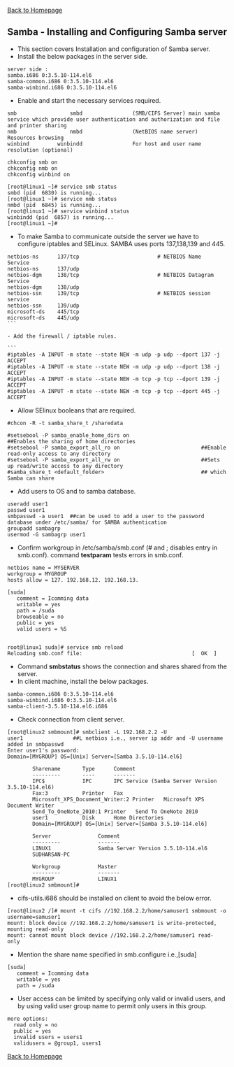 [Back to Homepage](https://linuxcloudadmin.github.io)

## Samba - Installing and Configuring Samba server

- This section covers Installation and configuration of Samba server.
- Install the below packages in the server side.

```
server side : 
samba.i686 0:3.5.10-114.el6 
samba-common.i686 0:3.5.10-114.el6 
samba-winbind.i686 0:3.5.10-114.el6 
```

- Enable and start the necessary services required.

```
smb                 smbd                (SMB/CIFS Server) main samba service which provide user authentication and authorization and file and printer sharing 
nmb                 nmbd                (NetBIOS name server) Resources browsing 
winbind         winbindd                For host and user name resolution (optional) 
  
chkconfig smb on 
chkconfig nmb on 
chkconfig winbind on 

[root@linux1 ~]# service smb status 
smbd (pid  6830) is running... 
[root@linux1 ~]# service nmb status 
nmbd (pid  6845) is running... 
[root@linux1 ~]# service winbind status 
winbindd (pid  6857) is running... 
[root@linux1 ~]# 
```

- To make Samba to communicate outside the server we have to configure iptables and SELinux. SAMBA uses ports 137,138,139 and 445.

```
netbios-ns      137/tcp                         # NETBIOS Name Service 
netbios-ns      137/udp 
netbios-dgm     138/tcp                         # NETBIOS Datagram Service 
netbios-dgm     138/udp 
netbios-ssn     139/tcp                         # NETBIOS session service 
netbios-ssn     139/udp 
microsoft-ds    445/tcp 
microsoft-ds    445/udp 
```  

- Add the firewall / iptable rules.

```  
#iptables -A INPUT -m state --state NEW -m udp -p udp --dport 137 -j ACCEPT  
#iptables -A INPUT -m state --state NEW -m udp -p udp --dport 138 -j ACCEPT  
#iptables -A INPUT -m state --state NEW -m tcp -p tcp --dport 139 -j ACCEPT  
#iptables -A INPUT -m state --state NEW -m tcp -p tcp --dport 445 -j ACCEPT 
```

- Allow SElinux booleans that are required.

```
#chcon -R -t samba_share_t /sharedata 
 
#setsebool -P samba_enable_home_dirs on                       ##Enables the sharing of home directories 
#setsebool -P samba_export_all_ro on                          ##Enable read-only access to any directory 
#setsebool -P samba_export_all_rw on                          ##Sets up read/write access to any directory 
#samba_share_t <default_folder>                               ## which Samba can share 
```

- Add users to OS and to samba database.

```
useradd user1
passwd user1
smbpasswd -a user1  ##can be used to add a user to the password database under /etc/samba/ for SAMBA authentication
groupadd sambagrp
usermod -G sambagrp user1
```

- Confirm workgroup in /etc/samba/smb.conf (# and ; disables entry in smb.conf). command **testparam** tests errors in smb.conf.

```
netbios name = MYSERVER 
workgroup = MYGROUP 
hosts allow = 127. 192.168.12. 192.168.13. 

[suda] 
   comment = Icomming data 
   writable = yes 
   path = /suda 
   browseable = no 
   public = yes 
   valid users = %S 
   

root@linux1 suda]# service smb reload 
Reloading smb.conf file:                                   [  OK  ] 
```

- Command **smbstatus** shows the connection and shares shared from the server.
- In client machine, install the below packages.

```
samba-common.i686 0:3.5.10-114.el6 
samba-winbind.i686 0:3.5.10-114.el6 
samba-client-3.5.10-114.el6.i686
```

- Check connection from client server.

```
[root@linux2 smbmount]# smbclient -L 192.168.2.2 -U user1                ##L netbios i.e., server ip addr and -U username added in smbpasswd 
Enter user1's password: 
Domain=[MYGROUP] OS=[Unix] Server=[Samba 3.5.10-114.el6] 
  
        Sharename       Type      Comment 
        ---------       ----      ------- 
        IPC$            IPC       IPC Service (Samba Server Version 3.5.10-114.el6) 
        Fax:3           Printer   Fax 
        Microsoft_XPS_Document_Writer:2 Printer   Microsoft XPS Document Writer 
        Send_To_OneNote_2010:1 Printer   Send To OneNote 2010 
        user1           Disk      Home Directories 
        Domain=[MYGROUP] OS=[Unix] Server=[Samba 3.5.10-114.el6] 
  
        Server               Comment 
        ---------            ------- 
        LINUX1               Samba Server Version 3.5.10-114.el6 
        SUDHARSAN-PC 
  
        Workgroup            Master 
        ---------            ------- 
        MYGROUP              LINUX1 
[root@linux2 smbmount]# 
```

- cifs-utils.i686 should be installed on client to avoid the below error.

```
[root@linux2 /]# mount -t cifs //192.168.2.2/home/samuser1 smbmount -o username=samuser1 
mount: block device //192.168.2.2/home/samuser1 is write-protected, mounting read-only 
mount: cannot mount block device //192.168.2.2/home/samuser1 read-only 
```

- Mention the share name specified in smb.configure i.e.,[suda] 

```
[suda] 
   comment = Icomming data 
   writable = yes 
   path = /suda 
```

- User access can be limited by specifying only valid or invalid users, and by using valid user group name to permit only users in this group. 

```
more options: 
  read only = no 
  public = yes 
  invalid users = users1 
  validusers = @group1, users1  
```

[Back to Homepage](https://linuxcloudadmin.github.io)
